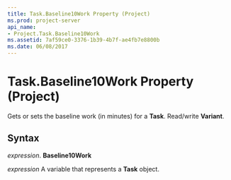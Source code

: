 ```yaml
---
title: Task.Baseline10Work Property (Project)
ms.prod: project-server
api_name:
- Project.Task.Baseline10Work
ms.assetid: 7af59ce0-3376-1b39-4b7f-ae4fb7e8800b
ms.date: 06/08/2017
---
```



# Task.Baseline10Work Property (Project)

Gets or sets the baseline work (in minutes) for a **Task**. Read/write **Variant**.


## Syntax

 _expression_. **Baseline10Work**

 _expression_ A variable that represents a **Task** object.


